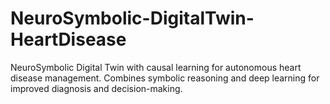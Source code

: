 # NeuroSymbolic-DigitalTwin-HeartDisease
NeuroSymbolic Digital Twin with causal learning for autonomous heart disease management. Combines symbolic reasoning and deep learning for improved diagnosis and decision-making.
